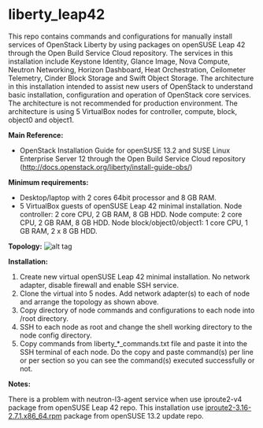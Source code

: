 # liberty_leap42

This repo contains commands and configurations for manually install services of OpenStack Liberty by using packages on openSUSE Leap 42 through the Open Build Service Cloud repository. The services in this installation include Keystone Identity, Glance Image, Nova Compute, Neutron Networking, Horizon Dashboard, Heat Orchestration, Ceilometer Telemetry, Cinder Block Storage and Swift Object Storage. The architecture in this installation intended to assist new users of OpenStack to understand basic installation, configuration and operation of OpenStack core services. The architecture is not recommended for production environment. The architecture is using 5 VirtualBox nodes for controller, compute, block, object0 and object1.

__Main Reference:__
- OpenStack Installation Guide for openSUSE 13.2 and SUSE Linux Enterprise Server 12 through the Open Build Service Cloud repository (http://docs.openstack.org/liberty/install-guide-obs/)

__Minimum requirements:__
- Desktop/laptop with 2 cores 64bit processor and 8 GB RAM.
- 5 VirtualBox guests of openSUSE Leap 42 minimal installation. Node controller: 2 core CPU, 2 GB RAM, 8 GB HDD. Node compute: 2 core CPU, 2 GB RAM, 8 GB HDD. Node block/object0/object1: 1 core CPU, 1 GB RAM, 2 x 8 GB HDD.

__Topology:__
![alt tag](https://github.com/utianayuba/liberty-leap42/raw/master/topology/topology.png)

__Installation:__

1. Create new virtual openSUSE Leap 42 minimal installation. No network adapter, disable firewall and enable SSH service.
2. Clone the virtual into 5 nodes. Add network adapter(s) to each of node and arrange the topology as shown above.
3. Copy directory of node commands and configurations to each node into /root directory.
4. SSH to each node as root and change the shell working directory to the node config directory.
5. Copy commands from liberty_*_commands.txt file and paste it into the SSH terminal of each node. Do the copy and paste command(s) per line or per section so you can see the command(s) executed successfully or not.

__Notes:__

There is a problem with neutron-l3-agent service when use iproute2-v4 package from openSUSE Leap 42 repo. This installation use [iproute2-3.16-2.7.1.x86_64.rpm](http://download.opensuse.org/update/13.2/x86_64/iproute2-3.16-2.7.1.x86_64.rpm) package from openSUSE 13.2 update repo.
